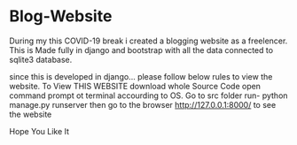 # Blog-Website
During my this COVID-19 break i created a blogging website as a freelencer. This is Made fully in django and bootstrap with all the data connected to sqlite3 database. 

since this is developed in django... please follow below rules to view the website.
To View THIS WEBSITE download whole Source Code 
open command prompt ot terminal accourding to OS.
Go to src folder 
run- python manage.py runserver
then go to the browser http://127.0.0.1:8000/ to see the website

Hope You Like It
